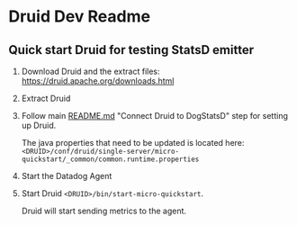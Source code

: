 # Druid Dev Readme

## Quick start Druid for testing StatsD emitter

1) Download Druid and the extract files: https://druid.apache.org/downloads.html

2) Extract Druid

3) Follow main [README.md](../README.md) "Connect Druid to DogStatsD" step for setting up Druid.  

   The java properties that need to be updated is located here: `<DRUID>/conf/druid/single-server/micro-quickstart/_common/common.runtime.properties`  

4) Start the Datadog Agent

5) Start Druid `<DRUID>/bin/start-micro-quickstart`. 

   Druid will start sending metrics to the agent.
   
